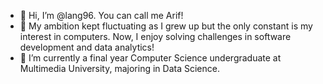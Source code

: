 - 👋 Hi, I’m @lang96. You can call me Arif!
- 👀 My ambition kept fluctuating as I grew up but the only constant is my interest in computers. Now, I enjoy solving challenges in software development and data analytics!
- 🌱 I’m currently a final year Computer Science undergraduate at Multimedia University, majoring in Data Science.

<!---
lang96/lang96 is a ✨ special ✨ repository because its `README.md` (this file) appears on your GitHub profile.
You can click the Preview link to take a look at your changes.
--->
